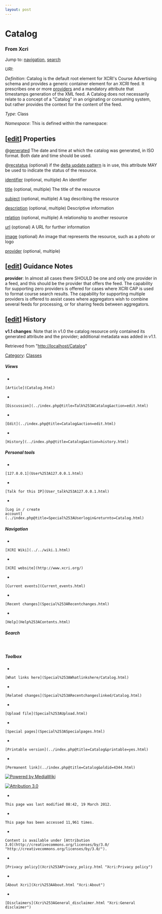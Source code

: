 ```yaml
---
layout: post
---
```


<script>
  (function(i,s,o,g,r,a,m){i['GoogleAnalyticsObject']=r;i[r]=i[r]||function(){
  (i[r].q=i[r].q||[]).push(arguments)},i[r].l=1*new Date();a=s.createElement(o),
  m=s.getElementsByTagName(o)[0];a.async=1;a.src=g;m.parentNode.insertBefore(a,m)
  })(window,document,'script','https://www.google-analytics.com/analytics.js','ga');

  ga('create', 'UA-73710929-3', 'auto');
  ga('send', 'pageview');

</script>







Catalog 
=======













### From Xcri 







Jump to: [navigation](Catalog.html#column-one),
[search](Catalog.html#searchInput)



*URI*: 

*Definition*: Catalog is the default root element for XCRI's Course
Advertising schema and provides a generic container element for an XCRI
feed. It prescribes one or more [providers](Provider.html "Provider")
and a mandatory attribute that timestamps generation of the XML feed. A
Catalog does not necessarily relate to a concept of a "Catalog" in an
originating or consuming system, but rather provides the context for the
content of the feed.

*Type*: Class

*Namespace*: This is defined within the namespace:



\[[edit](../index.php@title=Catalog&action=edit&section=1.html "Edit section: Properties")\] Properties
-------------------------------------------------------------------------------------------------------------------------------------------------------------------------

@[generated](Generated.html "Generated") The date and time at which the
catalog was generated, in ISO format. Both date and time should be used.

@[recstatus](Recstatus.html "Recstatus") (optional) if the [delta update
pattern](Delta_update_pattern.html "Delta update pattern") is in use,
this attribute MAY be used to indicate the status of the resource.

[identifier](Identifier.html "Identifier") (optional, multiple) An
identifier

[title](Title.html "Title") (optional, multiple) The title of the
resource

[subject](Subject.html "Subject") (optional, multiple) A tag describing
the resource

[description](Description.html "Description") (optional, multiple)
Descriptive information

[relation](Relation.html "Relation") (optional, multiple) A relationship
to another resource

[url](Url.html "Url") (optional) A URL for further information

[image](Image.html "Image") (optional) An image that represents the
resource, such as a photo or logo

[provider](Provider.html "Provider") (optional, multiple)


\[[edit](../index.php@title=Catalog&action=edit&section=2.html "Edit section: Guidance Notes")\] Guidance Notes
---------------------------------------------------------------------------------------------------------------------------------------------------------------------------------

**provider**: In almost all cases there SHOULD be one and only one
provider in a feed, and this should be the provider that offers the
feed. The capability for supporting zero providers is offered for cases
where XCRI CAP is used to format course search results. The capability
for supporting multiple providers is offered to assist cases where
aggregators wish to combine several feeds for processing, or for sharing
feeds between aggregators.


\[[edit](../index.php@title=Catalog&action=edit&section=3.html "Edit section: History")\] History
-------------------------------------------------------------------------------------------------------------------------------------------------------------------

**v1.1 changes**: Note that in v1.0 the catalog resource only contained
its generated attribute and the provider; additional metadata was added
in v1.1.



Retrieved from "[http://localhost/Catalog](Catalog.html)"





[Category](Special%253ACategories.html "Special:Categories"): [Classes](Category%253AClasses.html "Category:Classes")

















##### Views



-   

    

    [Article](Catalog.html)
-   

    

    [Discussion](../index.php@title=Talk%253ACatalog&action=edit.html)
-   

    

    [Edit](../index.php@title=Catalog&action=edit.html)
-   

    

    [History](../index.php@title=Catalog&action=history.html)







##### Personal tools



-   

    

    [127.0.0.1](User%253A127.0.0.1.html)
-   

    

    [Talk for this IP](User_talk%253A127.0.0.1.html)
-   

    

    [Log in / create
    account](../index.php@title=Special%253AUserlogin&returnto=Catalog.html)











[](../../wiki.1.html "XCRI Wiki")





##### Navigation



-   

    

    [XCRI Wiki](../../wiki.1.html)
-   

    

    [XCRI website](http://www.xcri.org/)
-   

    

    [Current events](Current_events.html)
-   

    

    [Recent changes](Special%253ARecentchanges.html)
-   

    

    [Help](Help%253AContents.html)







##### Search





 









##### Toolbox



-   

    

    [What links here](Special%253AWhatlinkshere/Catalog.html)
-   

    

    [Related changes](Special%253ARecentchangeslinked/Catalog.html)
-   

    

    [Upload file](Special%253AUpload.html)
-   

    

    [Special pages](Special%253ASpecialpages.html)
-   

    

    [Printable version](../index.php@title=Catalog&printable=yes.html)
-   

    

    [Permanent link](../index.php@title=Catalog&oldid=4344.html)















[![Powered by
MediaWiki](../skins/common/images/poweredby_mediawiki_88x31.png)](http://www.mediawiki.org/)





[![Attribution 3.0
](http://i.creativecommons.org/l/by/3.0/88x31.png)](http://creativecommons.org/licenses/by/3.0/)



-   

    

    This page was last modified 08:42, 19 March 2012.
-   

    

    This page has been accessed 11,961 times.
-   

    

    Content is available under [Attribution
    3.0](http://creativecommons.org/licenses/by/3.0/ "http://creativecommons.org/licenses/by/3.0/").
-   

    

    [Privacy policy](Xcri%253APrivacy_policy.html "Xcri:Privacy policy")
-   

    

    [About Xcri](Xcri%253AAbout.html "Xcri:About")
-   

    

    [Disclaimers](Xcri%253AGeneral_disclaimer.html "Xcri:General disclaimer")




